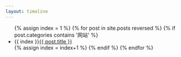 ```yaml
---
layout: timeline
---
```


  <ul>
    {% assign index = 1 %}
    {% for post in site.posts reversed %}
      {% if post.categories contains '网站' %}
        <li>
          {{ index }}<a href="{{ post.url }}">{{ post.title }}</a>
        </li>
        {% assign index = index+1 %}
      {% endif %}
    {% endfor %}
  </ul>